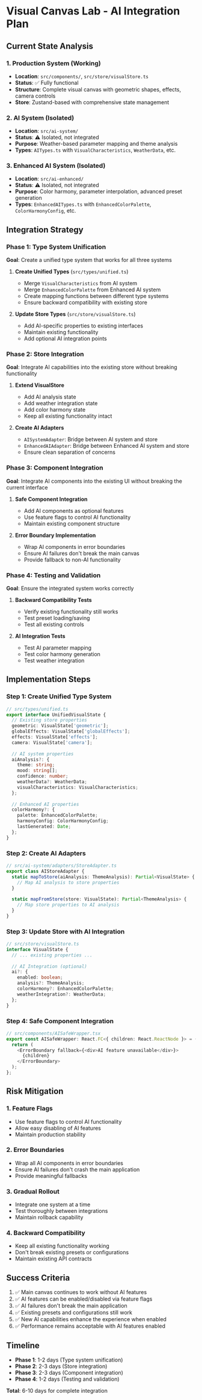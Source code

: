 # Visual Canvas Lab - AI Integration Plan

## Current State Analysis

### 1. Production System (Working)
- **Location**: `src/components/`, `src/store/visualStore.ts`
- **Status**: ✅ Fully functional
- **Structure**: Complete visual canvas with geometric shapes, effects, camera controls
- **Store**: Zustand-based with comprehensive state management

### 2. AI System (Isolated)
- **Location**: `src/ai-system/`
- **Status**: ⚠️ Isolated, not integrated
- **Purpose**: Weather-based parameter mapping and theme analysis
- **Types**: `AITypes.ts` with `VisualCharacteristics`, `WeatherData`, etc.

### 3. Enhanced AI System (Isolated)
- **Location**: `src/ai-enhanced/`
- **Status**: ⚠️ Isolated, not integrated
- **Purpose**: Color harmony, parameter interpolation, advanced preset generation
- **Types**: `EnhancedAITypes.ts` with `EnhancedColorPalette`, `ColorHarmonyConfig`, etc.

## Integration Strategy

### Phase 1: Type System Unification
**Goal**: Create a unified type system that works for all three systems

1. **Create Unified Types** (`src/types/unified.ts`)
   - Merge `VisualCharacteristics` from AI system
   - Merge `EnhancedColorPalette` from Enhanced AI system
   - Create mapping functions between different type systems
   - Ensure backward compatibility with existing store

2. **Update Store Types** (`src/store/visualStore.ts`)
   - Add AI-specific properties to existing interfaces
   - Maintain existing functionality
   - Add optional AI integration points

### Phase 2: Store Integration
**Goal**: Integrate AI capabilities into the existing store without breaking functionality

1. **Extend VisualStore**
   - Add AI analysis state
   - Add weather integration state
   - Add color harmony state
   - Keep all existing functionality intact

2. **Create AI Adapters**
   - `AISystemAdapter`: Bridge between AI system and store
   - `EnhancedAIAdapter`: Bridge between Enhanced AI system and store
   - Ensure clean separation of concerns

### Phase 3: Component Integration
**Goal**: Integrate AI components into the existing UI without breaking the current interface

1. **Safe Component Integration**
   - Add AI components as optional features
   - Use feature flags to control AI functionality
   - Maintain existing component structure

2. **Error Boundary Implementation**
   - Wrap AI components in error boundaries
   - Ensure AI failures don't break the main canvas
   - Provide fallback to non-AI functionality

### Phase 4: Testing and Validation
**Goal**: Ensure the integrated system works correctly

1. **Backward Compatibility Tests**
   - Verify existing functionality still works
   - Test preset loading/saving
   - Test all existing controls

2. **AI Integration Tests**
   - Test AI parameter mapping
   - Test color harmony generation
   - Test weather integration

## Implementation Steps

### Step 1: Create Unified Type System
```typescript
// src/types/unified.ts
export interface UnifiedVisualState {
  // Existing store properties
  geometric: VisualState['geometric'];
  globalEffects: VisualState['globalEffects'];
  effects: VisualState['effects'];
  camera: VisualState['camera'];
  
  // AI system properties
  aiAnalysis?: {
    theme: string;
    mood: string[];
    confidence: number;
    weatherData?: WeatherData;
    visualCharacteristics: VisualCharacteristics;
  };
  
  // Enhanced AI properties
  colorHarmony?: {
    palette: EnhancedColorPalette;
    harmonyConfig: ColorHarmonyConfig;
    lastGenerated: Date;
  };
}
```

### Step 2: Create AI Adapters
```typescript
// src/ai-system/adapters/StoreAdapter.ts
export class AIStoreAdapter {
  static mapToStore(aiAnalysis: ThemeAnalysis): Partial<VisualState> {
    // Map AI analysis to store properties
  }
  
  static mapFromStore(store: VisualState): Partial<ThemeAnalysis> {
    // Map store properties to AI analysis
  }
}
```

### Step 3: Update Store with AI Integration
```typescript
// src/store/visualStore.ts
interface VisualState {
  // ... existing properties ...
  
  // AI Integration (optional)
  ai?: {
    enabled: boolean;
    analysis?: ThemeAnalysis;
    colorHarmony?: EnhancedColorPalette;
    weatherIntegration?: WeatherData;
  };
}
```

### Step 4: Safe Component Integration
```typescript
// src/components/AISafeWrapper.tsx
export const AISafeWrapper: React.FC<{ children: React.ReactNode }> = ({ children }) => {
  return (
    <ErrorBoundary fallback={<div>AI feature unavailable</div>}>
      {children}
    </ErrorBoundary>
  );
};
```

## Risk Mitigation

### 1. Feature Flags
- Use feature flags to control AI functionality
- Allow easy disabling of AI features
- Maintain production stability

### 2. Error Boundaries
- Wrap all AI components in error boundaries
- Ensure AI failures don't crash the main application
- Provide meaningful fallbacks

### 3. Gradual Rollout
- Integrate one system at a time
- Test thoroughly between integrations
- Maintain rollback capability

### 4. Backward Compatibility
- Keep all existing functionality working
- Don't break existing presets or configurations
- Maintain existing API contracts

## Success Criteria

1. ✅ Main canvas continues to work without AI features
2. ✅ AI features can be enabled/disabled via feature flags
3. ✅ AI failures don't break the main application
4. ✅ Existing presets and configurations still work
5. ✅ New AI capabilities enhance the experience when enabled
6. ✅ Performance remains acceptable with AI features enabled

## Timeline

- **Phase 1**: 1-2 days (Type system unification)
- **Phase 2**: 2-3 days (Store integration)
- **Phase 3**: 2-3 days (Component integration)
- **Phase 4**: 1-2 days (Testing and validation)

**Total**: 6-10 days for complete integration 
